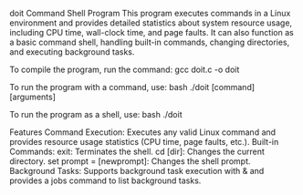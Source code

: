 doit Command Shell Program
This program executes commands in a Linux environment and provides detailed statistics about system resource usage, 
including CPU time, wall-clock time, and page faults. It can also function as a basic command shell, handling built-in commands,
changing directories, and executing background tasks.


To compile the program, run the command:
gcc doit.c -o doit

To run the program with a command, use:
bash
./doit [command] [arguments]

To run the program as a shell, use:
bash
./doit


Features
Command Execution: Executes any valid Linux command and provides resource usage statistics (CPU time, page faults, etc.).
Built-in Commands:
exit: Terminates the shell.
cd [dir]: Changes the current directory.
set prompt = [newprompt]: Changes the shell prompt.
Background Tasks: Supports background task execution with & and provides a jobs command to list background tasks.

